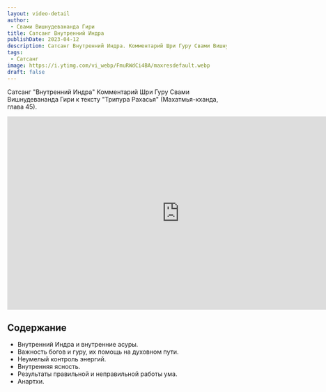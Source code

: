 ```yaml
---
layout: video-detail
author:
 - Свами Вишнудевананда Гири
title: Сатсанг Внутренний Индра
publishDate: 2023-04-12
description: Сатсанг Внутренний Индра. Комментарий Шри Гуру Свами Вишнудевананда Гири к тексту "Трипура Рахасья" (Махатмья-кханда, глава 45).
tags: 
 - Сатсанг
image: https://i.ytimg.com/vi_webp/FmuRWdCi4BA/maxresdefault.webp
draft: false
---
```


 Сатсанг "Внутренний Индра"
Комментарий Шри Гуру Свами Вишнудевананда Гири к тексту "Трипура Рахасья" (Махатмья-кханда, глава 45).

<iframe width="790" height="444" src="https://www.youtube.com/embed/FmuRWdCi4BA" frameborder="0" allowfullscreen=""></iframe> 

## Содержание

- Внутренний Индра и внутренние асуры.
- Важность богов и гуру, их помощь на духовном пути.
- Неумелый контроль энергий.
- Внутренняя ясность.
- Результаты правильной и неправильной работы ума.
- Анартхи.